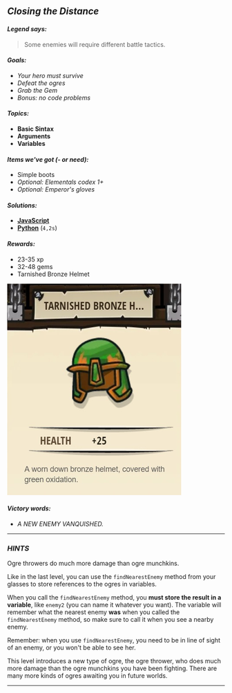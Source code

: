 ## _Closing the Distance_

#### _Legend says:_
> Some enemies will require different battle tactics.

#### _Goals:_
+ _Your hero must survive_
+ _Defeat the ogres_
+ _Grab the Gem_
+ _Bonus: no code problems_

#### _Topics:_
+ **Basic Sintax**
+ **Arguments**
+ **Variables**

#### _Items we've got (- or need):_
+ Simple boots
+ _Optional: Elementals codex 1+_
+ _Optional: Emperor's gloves_

#### _Solutions:_
+ **[JavaScript](theFinalKithmaze.js)**
+ **[Python](the_final_kithmaze.py)** (`4,2s`)

#### _Rewards:_
+ 23-35 xp
+ 32-48 gems
+ Tarnished Bronze Helmet

![](img/bronze_helmet.jpg)

#### _Victory words:_
+ _A NEW ENEMY VANQUISHED._

___

### _HINTS_

Ogre throwers do much more damage than ogre munchkins.

Like in the last level, you can use the `findNearestEnemy` method from your glasses to store references to the ogres in variables.

When you call the `findNearestEnemy` method, you **must store the result in a variable**, like `enemy2` (you can name it whatever you want). The variable will remember what the nearest enemy **was** when you called the `findNearestEnemy` method, so make sure to call it when you see a nearby enemy.

Remember: when you use `findNearestEnemy`, you need to be in line of sight of an enemy, or you won't be able to see her.

This level introduces a new type of ogre, the ogre thrower, who does much more damage than the ogre munchkins you have been fighting. There are many more kinds of ogres awaiting you in future worlds.

___

